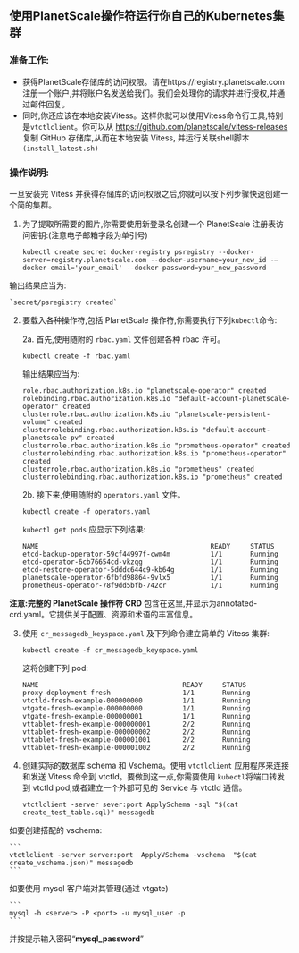 ## 使用PlanetScale操作符运行你自己的Kubernetes集群

### 准备工作:

* 获得PlanetScale存储库的访问权限。请在https://registry.planetscale.com注册一个账户,并将账户名发送给我们。我们会处理你的请求并进行授权,并通过邮件回复。
* 同时,你还应该在本地安装Vitess。这样你就可以使用Vitess命令行工具,特别是`vtctlclient`。你可以从 https://github.com/planetscale/vitess-releases 复制
GitHub 存储库,从而在本地安装 Vitess, 并运行关联shell脚本`(install_latest.sh)`

### 操作说明:

一旦安装完 Vitess 并获得存储库的访问权限之后,你就可以按下列步骤快速创建一个简的集群。

1. 为了提取所需要的图片,你需要使用新登录名创建一个 PlanetScale 注册表访问密钥:(注意电子邮箱字段为单引号)

	```
	kubectl create secret docker-registry psregistry --docker-server=registry.planetscale.com --docker-username=your_new_id -—docker-email='your_email' --docker-password=your_new_password
	```

输出结果应当为:

	`secret/psregistry created`

2. 要载入各种操作符,包括 PlanetScale 操作符,你需要执行下列`kubectl`命令:

      2a. 首先,使用随附的 `rbac.yaml` 文件创建各种 rbac 许可。
   
	```
	kubectl create -f rbac.yaml
	```
	
	输出结果应当为:

	```
	role.rbac.authorization.k8s.io "planetscale-operator" created
	rolebinding.rbac.authorization.k8s.io "default-account-planetscale-operator" created
	clusterrole.rbac.authorization.k8s.io "planetscale-persistent-volume" created
	clusterrolebinding.rbac.authorization.k8s.io "default-account-planetscale-pv" created
	clusterrole.rbac.authorization.k8s.io "prometheus-operator" created
	clusterrolebinding.rbac.authorization.k8s.io "prometheus-operator" created
	clusterrole.rbac.authorization.k8s.io "prometheus" created
	clusterrolebinding.rbac.authorization.k8s.io "prometheus" created
	```
      2b. 接下来,使用随附的 `operators.yaml` 文件。
	
	```
	kubectl create -f operators.yaml
	```

	`kubectl get pods` 应显示下列结果:

	```
	NAME                                  	       READY     STATUS 
	etcd-backup-operator-59cf44997f-cwm4m          1/1       Running
	etcd-operator-6cb76654cd-vkzqg                 1/1       Running
	etcd-restore-operator-5dddc644c9-kb64g         1/1       Running
	planetscale-operator-6fbfd98864-9vlx5          1/1       Running
	prometheus-operator-78f9dd5bfb-742cr           1/1       Running
	```

**注意:完整的 PlanetScale 操作符 CRD** 包含在这里,并显示为annotated-crd.yaml。它提供关于配置、资源和术语的丰富信息。

3. 使用 `cr_messagedb_keyspace.yaml` 及下列命令建立简单的 Vitess 集群:

	```
	kubectl create -f cr_messagedb_keyspace.yaml
	```

	这将创建下列 pod:

	```
	NAME                                    READY     STATUS 
	proxy-deployment-fresh                  1/1       Running
	vtctld-fresh-example-000000000          1/1       Running
	vtgate-fresh-example-000000000          1/1       Running
	vtgate-fresh-example-000000001          1/1       Running
	vttablet-fresh-example-000000001        2/2       Running
	vttablet-fresh-example-000000002        2/2       Running
	vttablet-fresh-example-000001001        2/2       Running
	vttablet-fresh-example-000001002        2/2       Running
	```

4. 创建实际的数据库 schema 和 Vschema。使用 `vtctlclient` 应用程序来连接和发送 Vitess 命令到 vtctld。要做到这一点,你需要使用 `kubectl`将端口转发到 vtctld pod,或者建立一个外部可见的 Service 与 vtctld 通信。

	```
	vtctlclient -server sever:port ApplySchema -sql "$(cat create_test_table.sql)" messagedb
	```

如要创建搭配的 vschema:

	```
	vtctlclient -server server:port  ApplyVSchema -vschema  "$(cat create_vschema.json)" messagedb
	```

如要使用 mysql 客户端对其管理(通过 vtgate)

	```
	mysql -h <server> -P <port> -u mysql_user -p
	```

并按提示输入密码“**mysql_password**”



